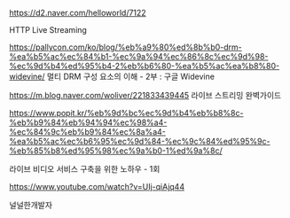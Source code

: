 https://d2.naver.com/helloworld/7122

HTTP Live Streaming



https://pallycon.com/ko/blog/%eb%a9%80%ed%8b%b0-drm-%ea%b5%ac%ec%84%b1-%ec%9a%94%ec%86%8c%ec%9d%98-%ec%9d%b4%ed%95%b4-2%eb%b6%80-%ea%b5%ac%ea%b8%80-widevine/
멀티 DRM 구성 요소의 이해 - 2부 : 구글 Widevine


https://m.blog.naver.com/woliver/221833439445
라이브 스트리밍 완벽가이드


https://www.popit.kr/%eb%9d%bc%ec%9d%b4%eb%b8%8c-%eb%b9%84%eb%94%94%ec%98%a4-%ec%84%9c%eb%b9%84%ec%8a%a4-%ea%b5%ac%ec%b6%95%ec%9d%84-%ec%9c%84%ed%95%9c-%eb%85%b8%ed%95%98%ec%9a%b0-1%ed%9a%8c/

라이브 비디오 서비스 구축을 위한 노하우 - 1회


https://www.youtube.com/watch?v=UIj-qiAjq44

널널한개발자
